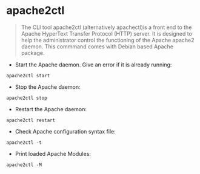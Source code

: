 # apache2ctl

> The CLI tool apache2ctl (alternatively apachectl)is a front end to the Apache HyperText Transfer Protocol (HTTP) server.  It is designed to help the administrator control the functioning of the Apache apache2 daemon.
> This commmand comes with Debian based Apache package.

- Start the Apache daemon.  Give an error if it is already running:

`apache2ctl start`

- Stop the Apache daemon:

`apache2ctl stop`

- Restart the Apache daemon:

`apache2ctl restart`

- Check Apache configuration syntax file:

`apache2ctl -t`

- Print loaded Apache Modules:

`apache2ctl -M`
